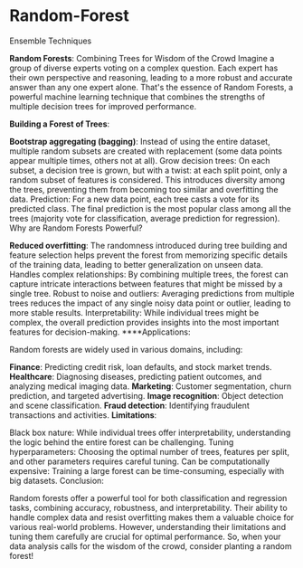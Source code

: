 # Random-Forest
Ensemble Techniques

**Random Forests**: Combining Trees for Wisdom of the Crowd
Imagine a group of diverse experts voting on a complex question. Each expert has their own perspective and reasoning, leading to a more robust and accurate answer than any one expert alone. That's the essence of Random Forests, a powerful machine learning technique that combines the strengths of multiple decision trees for improved performance.

**Building a Forest of Trees**:

**Bootstrap aggregating (bagging)**: Instead of using the entire dataset, multiple random subsets are created with replacement (some data points appear multiple times, others not at all).
Grow decision trees: On each subset, a decision tree is grown, but with a twist: at each split point, only a random subset of features is considered. This introduces diversity among the trees, preventing them from becoming too similar and overfitting the data.
Prediction: For a new data point, each tree casts a vote for its predicted class. The final prediction is the most popular class among all the trees (majority vote for classification, average prediction for regression).
Why are Random Forests Powerful?

**Reduced overfitting**: The randomness introduced during tree building and feature selection helps prevent the forest from memorizing specific details of the training data, leading to better generalization on unseen data.
Handles complex relationships: By combining multiple trees, the forest can capture intricate interactions between features that might be missed by a single tree.
Robust to noise and outliers: Averaging predictions from multiple trees reduces the impact of any single noisy data point or outlier, leading to more stable results.
Interpretability: While individual trees might be complex, the overall prediction provides insights into the most important features for decision-making.
****Applications:

Random forests are widely used in various domains, including:

**Finance**: Predicting credit risk, loan defaults, and stock market trends.
**Healthcare**: Diagnosing diseases, predicting patient outcomes, and analyzing medical imaging data.
**Marketing**: Customer segmentation, churn prediction, and targeted advertising.
**Image recognition**: Object detection and scene classification.
**Fraud detection**: Identifying fraudulent transactions and activities.
**Limitations**:

Black box nature: While individual trees offer interpretability, understanding the logic behind the entire forest can be challenging.
Tuning hyperparameters: Choosing the optimal number of trees, features per split, and other parameters requires careful tuning.
Can be computationally expensive: Training a large forest can be time-consuming, especially with big datasets.
Conclusion:

Random forests offer a powerful tool for both classification and regression tasks, combining accuracy, robustness, and interpretability. Their ability to handle complex data and resist overfitting makes them a valuable choice for various real-world problems. However, understanding their limitations and tuning them carefully are crucial for optimal performance. So, when your data analysis calls for the wisdom of the crowd, consider planting a random forest!
